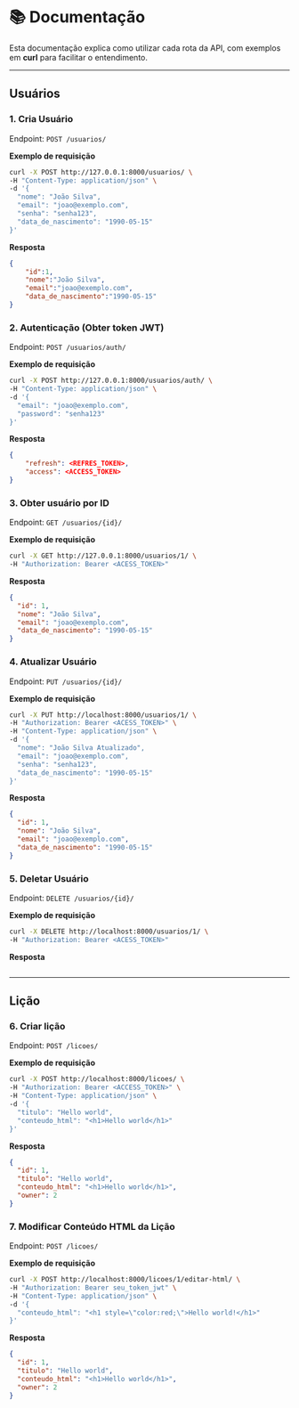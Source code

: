 # 📚 Documentação
Esta documentação explica como utilizar cada rota da API, com exemplos em **curl** para facilitar o entendimento.
<hr>

## Usuários

### 1. Cria Usuário
Endpoint:
`POST /usuarios/`

**Exemplo de requisição**
```bash
curl -X POST http://127.0.0.1:8000/usuarios/ \
-H "Content-Type: application/json" \
-d '{
  "nome": "João Silva",
  "email": "joao@exemplo.com",
  "senha": "senha123",
  "data_de_nascimento": "1990-05-15"
}'
```
**Resposta**
```json
{
    "id":1,
    "nome":"João Silva",
    "email":"joao@exemplo.com",
    "data_de_nascimento":"1990-05-15"
}
```
### 2. Autenticação (Obter token JWT)
Endpoint:
`POST /usuarios/auth/`

**Exemplo de requisição**
```bash
curl -X POST http://127.0.0.1:8000/usuarios/auth/ \
-H "Content-Type: application/json" \
-d '{
  "email": "joao@exemplo.com",
  "password": "senha123"
}'
```
**Resposta**
```json
{
    "refresh": <REFRES_TOKEN>,
    "access": <ACCESS_TOKEN>
}                                                                                                                   
```
### 3. Obter usuário por ID
Endpoint:
`GET /usuarios/{id}/`

**Exemplo de requisição**
```bash
curl -X GET http://127.0.0.1:8000/usuarios/1/ \
-H "Authorization: Bearer <ACESS_TOKEN>"
```
**Resposta**
```json
{
  "id": 1,
  "nome": "João Silva",
  "email": "joao@exemplo.com",
  "data_de_nascimento": "1990-05-15"
}

```
### 4. Atualizar Usuário
Endpoint:
`PUT /usuarios/{id}/`

**Exemplo de requisição**
```bash
curl -X PUT http://localhost:8000/usuarios/1/ \
-H "Authorization: Bearer <ACESS_TOKEN>" \
-H "Content-Type: application/json" \
-d '{
  "nome": "João Silva Atualizado",
  "email": "joao@exemplo.com",
  "senha": "senha123",
  "data_de_nascimento": "1990-05-15"
}'
```
**Resposta**
```json
{
  "id": 1,
  "nome": "João Silva",
  "email": "joao@exemplo.com",
  "data_de_nascimento": "1990-05-15"
}
```
### 5. Deletar Usuário
Endpoint:
`DELETE /usuarios/{id}/`

**Exemplo de requisição**
```bash
curl -X DELETE http://localhost:8000/usuarios/1/ \
-H "Authorization: Bearer <ACESS_TOKEN>"

```
**Resposta**
```json
```
<hr>

## Lição

### 6. Criar lição
Endpoint:
`POST /licoes/`

**Exemplo de requisição**
```bash
curl -X POST http://localhost:8000/licoes/ \
-H "Authorization: Bearer <ACCESS_TOKEN>" \
-H "Content-Type: application/json" \
-d '{
  "titulo": "Hello world",
  "conteudo_html": "<h1>Hello world</h1>"
}'
```
**Resposta**
```json
{
  "id": 1,
  "titulo": "Hello world",
  "conteudo_html": "<h1>Hello world</h1>",
  "owner": 2
}
```

### 7. Modificar Conteúdo HTML da Lição
Endpoint:
`POST /licoes/`

**Exemplo de requisição**
```bash
curl -X POST http://localhost:8000/licoes/1/editar-html/ \
-H "Authorization: Bearer seu_token_jwt" \
-H "Content-Type: application/json" \
-d '{
  "conteudo_html": "<h1 style=\"color:red;\">Hello world!</h1>"
}'
```
**Resposta**
```json
{
  "id": 1,
  "titulo": "Hello world",
  "conteudo_html": "<h1>Hello world</h1>",
  "owner": 2
}
```
